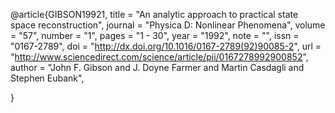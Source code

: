 @article{GIBSON19921,
title = "An analytic approach to practical state space reconstruction",
journal = "Physica D: Nonlinear Phenomena",
volume = "57",
number = "1",
pages = "1 - 30",
year = "1992",
note = "",
issn = "0167-2789",
doi = "http://dx.doi.org/10.1016/0167-2789(92)90085-2",
url = "http://www.sciencedirect.com/science/article/pii/0167278992900852",
author = "John F. Gibson and J. Doyne Farmer and Martin Casdagli and Stephen Eubank",

}
